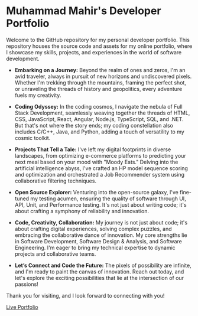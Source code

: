 # Muhammad Mahir's Developer Portfolio

Welcome to the GitHub repository for my personal developer portfolio. This repository houses the source code and assets for my online portfolio, where I showcase my skills, projects, and experiences in the world of software development.

- **Embarking on a Journey:**
Beyond the realm of ones and zeros, I'm an avid traveler, always in pursuit of new horizons and undiscovered pixels. Whether I'm trekking through the mountains, framing the perfect shot, or unraveling the threads of history and geopolitics, every adventure fuels my creativity.

- **Coding Odyssey:**
In the coding cosmos, I navigate the nebula of Full Stack Development, seamlessly weaving together the threads of HTML, CSS, JavaScript, React, Angular, Node.js, TypeScript, SQL, and 
.NET. But that's not where the story ends; my coding constellation also includes C/C++, Java, and Python, adding a touch of versatility to my cosmic toolkit.

- **Projects That Tell a Tale:**
I've left my digital footprints in diverse landscapes, from optimizing e-commerce platforms to predicting your next meal based on your mood with "Moody Eats." Delving into the artificial intelligence abyss, I've crafted an HP model sequence scoring and optimization and orchestrated a Job Recommender system using collaborative filtering techniques.

- **Open Source Explorer:**
Venturing into the open-source galaxy, I've fine-tuned my testing acumen, ensuring the quality of software through UI, API, Unit, and Performance testing. It's not just about writing code; it's about crafting a symphony of reliability and innovation.

- **Code, Creativity, Collaboration:**
My journey is not just about code; it's about crafting digital experiences, solving complex puzzles, and embracing the collaborative dance of innovation. My core strengths lie in Software Development, Software Design & Analysis, and Software Engineering. I'm eager to bring my technical expertise to dynamic projects and collaborative teams.

- **Let’s Connect and Code the Future:**
The pixels of possibility are infinite, and I'm ready to paint the canvas of innovation. Reach out today, and let's explore the exciting possibilities that lie at the intersection of our passions!

Thank you for visiting, and I look forward to connecting with you!

[Live Portfolio](https://muhammad-mahir-portfolio.netlify.app/)
